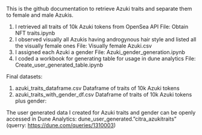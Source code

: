 This is the github documentation to retrieve Azuki traits and separate them to female and male Azukis.

1.  I retrieved all traits of 10k Azuki tokens from OpenSea API
    File: Obtain NFT traits.ipynb
2.  I observed visually all Azukis having androgynous hair style and listed all the visually female ones
    File: Visually female Azuki.csv
3.  I assigned each Azuki a gender
    File: Azuki_gender_generation.ipynb
4.  I coded a workbook for generating table for usage in dune analytics
    File: Create_user_generated_table.ipynb 

Final datasets:
1.  azuki_traits_dataframe.csv
    Dataframe of traits of 10k Azuki tokens
2.  azuki_traits_with_gender_df.csv
    Dataframe of traits of 10k Azuki tokens plus gender: 

The user generated data I created for Azuki traits and gender can be openly accessed in Dune Analytics: dune_user_generated.”citra_azukitraits” 
(querry: https://dune.com/queries/1310003)

